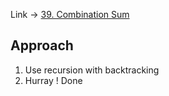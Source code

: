 Link -> [39. Combination Sum](https://leetcode.com/problems/combination-sum/description/)

## Approach
1. Use recursion with backtracking
2. Hurray !     Done